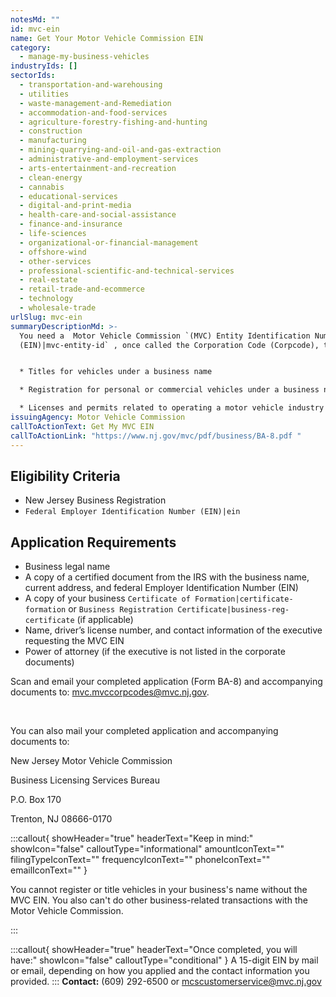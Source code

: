 ```yaml
---
notesMd: ""
id: mvc-ein
name: Get Your Motor Vehicle Commission EIN
category:
  - manage-my-business-vehicles
industryIds: []
sectorIds:
  - transportation-and-warehousing
  - utilities
  - waste-management-and-Remediation
  - accommodation-and-food-services
  - agriculture-forestry-fishing-and-hunting
  - construction
  - manufacturing
  - mining-quarrying-and-oil-and-gas-extraction
  - administrative-and-employment-services
  - arts-entertainment-and-recreation
  - clean-energy
  - cannabis
  - educational-services
  - digital-and-print-media
  - health-care-and-social-assistance
  - finance-and-insurance
  - life-sciences
  - organizational-or-financial-management
  - offshore-wind
  - other-services
  - professional-scientific-and-technical-services
  - real-estate
  - retail-trade-and-ecommerce
  - technology
  - wholesale-trade
urlSlug: mvc-ein
summaryDescriptionMd: >-
  You need a  Motor Vehicle Commission `(MVC) Entity Identification Number
  (EIN)|mvc-entity-id` , once called the Corporation Code (Corpcode), to get:


  * Titles for vehicles under a business name

  * Registration for personal or commercial vehicles under a business name

  * Licenses and permits related to operating a motor vehicle industry business
issuingAgency: Motor Vehicle Commission
callToActionText: Get My MVC EIN
callToActionLink: "https://www.nj.gov/mvc/pdf/business/BA-8.pdf "
---
```

## Eligibility Criteria

* New Jersey Business Registration 
*  `Federal Employer Identification Number (EIN)|ein` 

## Application Requirements

* Business legal name
* A copy of a certified document from the IRS with the business name, current address, and federal Employer Identification Number (EIN)
* A copy of your business `Certificate of Formation|certificate-formation` or `Business Registration Certificate|business-reg-certificate` (if applicable)
* Name, driver’s license number, and contact information of the executive requesting the MVC EIN
* Power of attorney (if the executive is not listed in the corporate documents)

Scan and email your completed application (Form BA-8) and accompanying documents to: mvc.mvccorpcodes@mvc.nj.gov.

&nbsp;

You can also mail your completed application and accompanying documents to:

New Jersey Motor Vehicle Commission

Business Licensing Services Bureau

P.O. Box 170

Trenton, NJ 08666-0170

:::callout{ showHeader="true" headerText="Keep in mind:" showIcon="false" calloutType="informational" amountIconText="" filingTypeIconText="" frequencyIconText="" phoneIconText="" emailIconText="" }

You cannot register or title vehicles in your business's name without the MVC EIN. You also can't do other business-related transactions with the Motor Vehicle Commission.

:::

:::callout{ showHeader="true" headerText="Once completed, you will have:" showIcon="false" calloutType="conditional" }
A 15-digit EIN by mail or email, depending on how you applied and the contact information you provided.
:::
**Contact:** (609) 292-6500 or mcscustomerservice@mvc.nj.gov